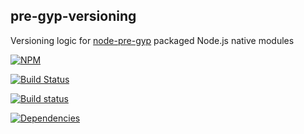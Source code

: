 ## pre-gyp-versioning

Versioning logic for [node-pre-gyp](https://github.com/mapbox/node-pre-gyp) packaged Node.js native modules

[![NPM](https://nodei.co/npm/pre-gyp-versioning.png)](https://nodei.co/npm/pre-gyp-versioning/)

[![Build Status](https://api.travis-ci.org/mapbox/pre-gyp-versioning.svg)](https://travis-ci.org/mapbox/pre-gyp-versioning)

[![Build status](https://ci.appveyor.com/api/projects/status/n6l9796p4vigsk0e)](https://ci.appveyor.com/project/springmeyer/pre-gyp-versioning)

[![Dependencies](https://david-dm.org/mapbox/pre-gyp-versioning.svg)](https://david-dm.org/mapbox/pre-gyp-versioning)
